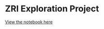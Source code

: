 # ZRI Exploration Project

[View the notebook here](http://nbviewer.ipython.org/github/c-trl/median-rent-prices-exploration/blob/master/zillow-data-exploration.ipynb)
